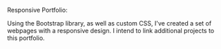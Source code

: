 Responsive Portfolio: 

Using the Bootstrap library, as well as custom CSS, I've created a set of webpages with a responsive design. I intend to link additional projects to this portfolio. 